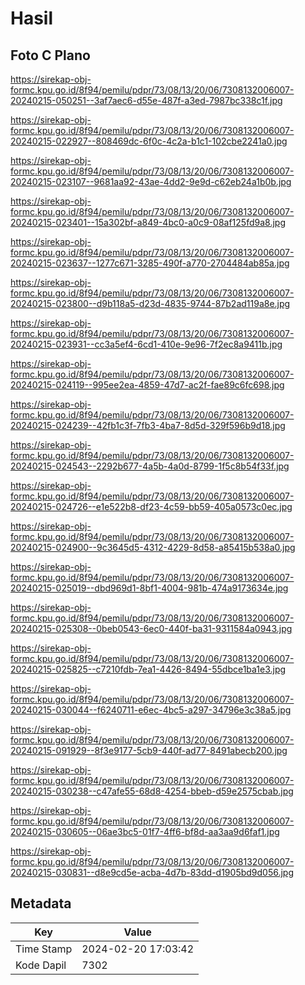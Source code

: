 # Hasil

## Foto C Plano

https://sirekap-obj-formc.kpu.go.id/8f94/pemilu/pdpr/73/08/13/20/06/7308132006007-20240215-050251--3af7aec6-d55e-487f-a3ed-7987bc338c1f.jpg

https://sirekap-obj-formc.kpu.go.id/8f94/pemilu/pdpr/73/08/13/20/06/7308132006007-20240215-022927--808469dc-6f0c-4c2a-b1c1-102cbe2241a0.jpg

https://sirekap-obj-formc.kpu.go.id/8f94/pemilu/pdpr/73/08/13/20/06/7308132006007-20240215-023107--9681aa92-43ae-4dd2-9e9d-c62eb24a1b0b.jpg

https://sirekap-obj-formc.kpu.go.id/8f94/pemilu/pdpr/73/08/13/20/06/7308132006007-20240215-023401--15a302bf-a849-4bc0-a0c9-08af125fd9a8.jpg

https://sirekap-obj-formc.kpu.go.id/8f94/pemilu/pdpr/73/08/13/20/06/7308132006007-20240215-023637--1277c671-3285-490f-a770-2704484ab85a.jpg

https://sirekap-obj-formc.kpu.go.id/8f94/pemilu/pdpr/73/08/13/20/06/7308132006007-20240215-023800--d9b118a5-d23d-4835-9744-87b2ad119a8e.jpg

https://sirekap-obj-formc.kpu.go.id/8f94/pemilu/pdpr/73/08/13/20/06/7308132006007-20240215-023931--cc3a5ef4-6cd1-410e-9e96-7f2ec8a9411b.jpg

https://sirekap-obj-formc.kpu.go.id/8f94/pemilu/pdpr/73/08/13/20/06/7308132006007-20240215-024119--995ee2ea-4859-47d7-ac2f-fae89c6fc698.jpg

https://sirekap-obj-formc.kpu.go.id/8f94/pemilu/pdpr/73/08/13/20/06/7308132006007-20240215-024239--42fb1c3f-7fb3-4ba7-8d5d-329f596b9d18.jpg

https://sirekap-obj-formc.kpu.go.id/8f94/pemilu/pdpr/73/08/13/20/06/7308132006007-20240215-024543--2292b677-4a5b-4a0d-8799-1f5c8b54f33f.jpg

https://sirekap-obj-formc.kpu.go.id/8f94/pemilu/pdpr/73/08/13/20/06/7308132006007-20240215-024726--e1e522b8-df23-4c59-bb59-405a0573c0ec.jpg

https://sirekap-obj-formc.kpu.go.id/8f94/pemilu/pdpr/73/08/13/20/06/7308132006007-20240215-024900--9c3645d5-4312-4229-8d58-a85415b538a0.jpg

https://sirekap-obj-formc.kpu.go.id/8f94/pemilu/pdpr/73/08/13/20/06/7308132006007-20240215-025019--dbd969d1-8bf1-4004-981b-474a9173634e.jpg

https://sirekap-obj-formc.kpu.go.id/8f94/pemilu/pdpr/73/08/13/20/06/7308132006007-20240215-025308--0beb0543-6ec0-440f-ba31-9311584a0943.jpg

https://sirekap-obj-formc.kpu.go.id/8f94/pemilu/pdpr/73/08/13/20/06/7308132006007-20240215-025825--c7210fdb-7ea1-4426-8494-55dbce1ba1e3.jpg

https://sirekap-obj-formc.kpu.go.id/8f94/pemilu/pdpr/73/08/13/20/06/7308132006007-20240215-030044--f6240711-e6ec-4bc5-a297-34796e3c38a5.jpg

https://sirekap-obj-formc.kpu.go.id/8f94/pemilu/pdpr/73/08/13/20/06/7308132006007-20240215-091929--8f3e9177-5cb9-440f-ad77-8491abecb200.jpg

https://sirekap-obj-formc.kpu.go.id/8f94/pemilu/pdpr/73/08/13/20/06/7308132006007-20240215-030238--c47afe55-68d8-4254-bbeb-d59e2575cbab.jpg

https://sirekap-obj-formc.kpu.go.id/8f94/pemilu/pdpr/73/08/13/20/06/7308132006007-20240215-030605--06ae3bc5-01f7-4ff6-bf8d-aa3aa9d6faf1.jpg

https://sirekap-obj-formc.kpu.go.id/8f94/pemilu/pdpr/73/08/13/20/06/7308132006007-20240215-030831--d8e9cd5e-acba-4d7b-83dd-d1905bd9d056.jpg


## Metadata

| Key        | Value               |
| ---------- | ------------------- |
| Time Stamp | 2024-02-20 17:03:42 |
| Kode Dapil | 7302                |



